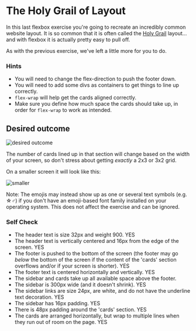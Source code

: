 # The Holy Grail of Layout

In this last flexbox exercise you're going to recreate an incredibly common website layout. It is so common that it is often called the [Holy Grail](https://www.google.com/search?q=holy+grail+layout&tbm=isch&sclient=img) layout... and with flexbox it is actually pretty easy to pull off.

As with the previous exercise, we've left a little more for you to do.

### Hints
- You will need to change the flex-direction to push the footer down.
- You will need to add some divs as containers to get things to line up correctly.
- `flex-wrap` will help get the cards aligned correctly.
-  Make sure you define how much space the cards should take up, in order for `flex-wrap` to work as intended.

## Desired outcome

![desired outcome](./desired-outcome.png)

The number of cards lined up in that section will change based on the width of your screen, so don't stress about getting _exactly_ a 2x3 or 3x2 grid.

On a smaller screen it will look like this:

![smaller](./desired-outcome-smaller.png)

Note: The emojis may instead show up as one or several text symbols (e.g. &#9734;&#9794;) if you don't have an emoji-based font family installed on your operating system. This does not affect the exercise and can be ignored.

### Self Check
- The header text is size 32px and weight 900.      YES
- The header text is vertically centered and 16px from the edge of the screen.      YES
- The footer is pushed to the bottom of the screen (the footer may go _below_ the bottom of the screen if the content of the 'cards' section overflows and/or if your screen is shorter).       YES
- The footer text is centered horizontally and vertically.      YES
- The sidebar and cards take up all available space above the footer.
- The sidebar is 300px wide (and it doesn't shrink).        YES
- The sidebar links are size 24px, are white, and do not have the underline text decoration.        YES
- The sidebar has 16px padding.     YES
- There is 48px padding around the 'cards' section.     YES
- The cards are arranged horizontally, but wrap to multiple lines when they run out of room on the page. YES
